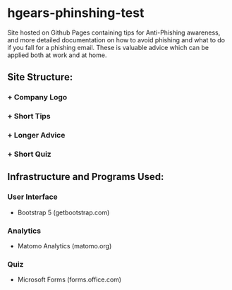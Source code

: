 # hgears-phinshing-test

Site hosted on Github Pages containing tips for Anti-Phishing awareness, and more detailed documentation on how to avoid phishing and what to do if you fall for a phishing email.
These is valuable advice which can be applied both at work and at home.

## Site Structure:
### + Company Logo
### + Short Tips
### + Longer Advice
### + Short Quiz

## Infrastructure and Programs Used:
### User Interface
* Bootstrap 5 (getbootstrap.com)
### Analytics
* Matomo Analytics (matomo.org)
### Quiz
* Microsoft Forms (forms.office.com)
